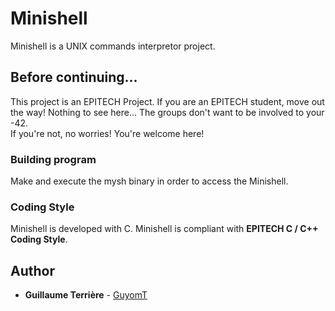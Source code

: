 # Minishell

Minishell is a UNIX commands interpretor project.

## Before continuing...

This project is an EPITECH Project. If you are an EPITECH student, move out the way! Nothing to see here... The groups don't want to be involved to your -42.<br/>If you're not, no worries! You're welcome here!

### Building program

Make and execute the mysh binary in order to access the Minishell.

### Coding Style

Minishell is developed with C. Minishell is compliant with **EPITECH C / C++ Coding Style**.

## Author

* **Guillaume Terrière** - [GuyomT](https://github.com/GuyomT)

